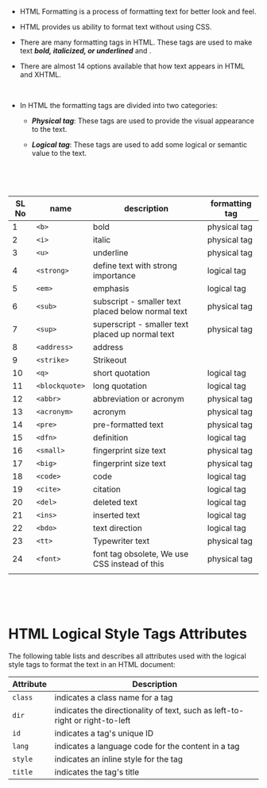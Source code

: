 - HTML Formatting is a process of formatting text for better look and feel.

* HTML provides us ability to format text without using CSS.

* There are many formatting tags in HTML. These tags are used to make text **_bold, italicized, or underlined_** and .

* There are almost 14 options available that how text appears in HTML and XHTML.

&nbsp;

- In HTML the formatting tags are divided into two categories:

  - **_Physical tag_**: These tags are used to provide the visual appearance to the text.

  - **_Logical tag_**: These tags are used to add some logical or semantic value to the text.

&nbsp;

&nbsp;

| SL No | name           | description                                       | formatting tag |
| ----- | -------------- | ------------------------------------------------- | -------------- |
| 1     | `<b>`          | bold                                              | physical tag   |
| 2     | `<i>`          | italic                                            | physical tag   |
| 3     | `<u>`          | underline                                         | physical tag   |
| 4     | `<strong>`     | define text with strong importance                | logical tag    |
| 5     | `<em>`         | emphasis                                          | logical tag    |
| 6     | `<sub>`        | subscript - smaller text placed below normal text | physical tag   |
| 7     | `<sup>`        | superscript - smaller text placed up normal text  | physical tag   |
| 8     | `<address>`    | address                                           |                |
| 9     | `<strike>`     | Strikeout                                         |                |
| 10    | `<q>`          | short quotation                                   | logical tag    |
| 11    | `<blockquote>` | long quotation                                    | logical tag    |
| 12    | `<abbr>`       | abbreviation or acronym                           | physical tag   |
| 13    | `<acronym>`    | acronym                                           | physical tag   |
| 14    | `<pre>`        | pre-formatted text                                | physical tag   |
| 15    | `<dfn>`        | definition                                        | logical tag    |
| 16    | `<small>`      | fingerprint size text                             | physical tag   |
| 17    | `<big>`        | fingerprint size text                             | physical tag   |
| 18    | `<code>`       | code                                              | logical tag    |
| 19    | `<cite>`       | citation                                          | logical tag    |
| 20    | `<del>`        | deleted text                                      | logical tag    |
| 21    | `<ins>`        | inserted text                                     | logical tag    |
| 22    | `<bdo>`        | text direction                                    | logical tag    |
| 23    | `<tt>`         | Typewriter text                                   | physical tag   |
| 24    | `<font>`       | font tag obsolete, We use CSS instead of this     | physical tag   |
|       |                |                                                   |                |

&nbsp;

&nbsp;

# HTML Logical Style Tags Attributes

The following table lists and describes all attributes used with the logical style tags to format the text in an HTML document:

| Attribute | Description                                                                  |
| --------- | ---------------------------------------------------------------------------- |
| `class`   | indicates a class name for a tag                                             |
| `dir`     | indicates the directionality of text, such as left-to-right or right-to-left |
| `id`      | indicates a tag's unique ID                                                  |
| `lang`    | indicates a language code for the content in a tag                           |
| `style`   | indicates an inline style for the tag                                        |
| `title`   | indicates the tag's title                                                    |
